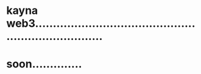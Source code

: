 # kayna web3........................................................................
# soon..............
